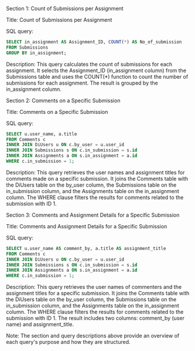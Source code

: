 Section 1: Count of Submissions per Assignment

Title: Count of Submissions per Assignment

SQL query:

```sql
SELECT in_assignment AS Assignment_ID, COUNT(*) AS No_of_submission 
FROM Submissions 
GROUP BY in_assignment;
```

Description: This query calculates the count of submissions for each assignment. It selects the Assignment_ID (in_assignment column) from the Submissions table and uses the COUNT(*) function to count the number of submissions for each assignment. The result is grouped by the in_assignment column.

Section 2: Comments on a Specific Submission

Title: Comments on a Specific Submission

SQL query:

```sql
SELECT u.user_name, a.title 
FROM Comments c  
INNER JOIN DiUsers u ON c.by_user = u.user_id 
INNER JOIN Submissions s ON c.in_submission = s.id 
INNER JOIN Assignments a ON s.in_assignment = a.id  
WHERE c.in_submission = 1;
```

Description: This query retrieves the user names and assignment titles for comments made on a specific submission. It joins the Comments table with the DiUsers table on the by_user column, the Submissions table on the in_submission column, and the Assignments table on the in_assignment column. The WHERE clause filters the results for comments related to the submission with ID 1.

Section 3: Comments and Assignment Details for a Specific Submission

Title: Comments and Assignment Details for a Specific Submission

SQL query:

```sql
SELECT u.user_name AS comment_by, a.title AS assignment_title 
FROM Comments c  
INNER JOIN DiUsers u ON c.by_user = u.user_id 
INNER JOIN Submissions s ON c.in_submission = s.id 
INNER JOIN Assignments a ON s.in_assignment = a.id  
WHERE c.in_submission = 1;
```

Description: This query retrieves the user names of commenters and the assignment titles for a specific submission. It joins the Comments table with the DiUsers table on the by_user column, the Submissions table on the in_submission column, and the Assignments table on the in_assignment column. The WHERE clause filters the results for comments related to the submission with ID 1. The result includes two columns: comment_by (user name) and assignment_title.

Note: The section and query descriptions above provide an overview of each query's purpose and how they are structured.
